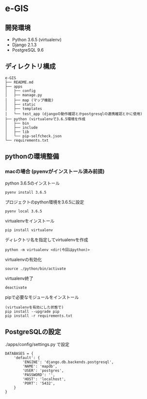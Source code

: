 # e-GIS

## 開発環境
* Python 3.6.5 (virtualenv)
* Django 2.1.3
* PostgreSQL 9.6


## ディレクトリ構成


```
e-GIS
├── README.md
├── apps
│   ├── config
│   ├── manage.py
│   ├── map (マップ機能)
│   ├── static
│   ├── templates
│   └── test_app (djangoの動作確認とかpostgresqlの連携確認とかに使用)
├── python (virtualenvで3.6.5環境を作成
│   ├── bin
│   ├── include
│   ├── lib
│   └── pip-selfcheck.json
└── requirements.txt
```


## pythonの環境整備
### macの場合 (pyenvがインストール済み前提)
python 3.6.5のインストール

```
pyenv install 3.6.5
```

プロジェクトのpython環境を3.6.5に設定

```
pyenv local 3.6.5
```

virtualenvをインストール

```
pip install virtualenv
```

ディレクトリ名を指定してvirtualenvを作成

```
python -m virtualenv <dir(今回はpython)>
```

virtualenvの有効化

```
source ./python/bin/activate
```

virtualenv終了

```
deactivate
```

pipで必要なモジュールをインストール

```
(virtualenvを有効にした状態で)
pip install --upgrade pip
pip install -r requirements.txt
```

## PostgreSQLの設定
./apps/config/settings.py で設定

```
DATABASES = {
    'default': {
        'ENGINE': 'django.db.backends.postgresql',
        'NAME': 'mapdb',
        'USER': 'postgres',
        'PASSWORD': '',
        'HOST': 'localhost',
        'PORT': '5432',
    }
}
```
